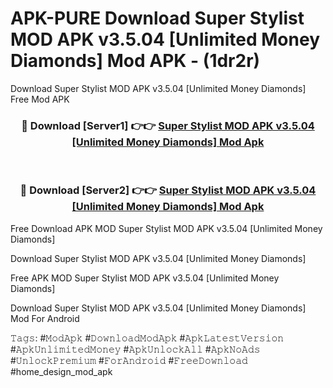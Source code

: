 # APK-PURE Download Super Stylist MOD APK v3.5.04 [Unlimited Money Diamonds] Mod APK - (1dr2r)
Download Super Stylist MOD APK v3.5.04 [Unlimited Money Diamonds] Free Mod APK

<div align="center">
<h3>🔴 Download [Server1] 👉👉 <a href="https://apk-comot.site?title=Super_Stylist_MOD_APK_v3.5.04_[Unlimited_Money_Diamonds]">Super Stylist MOD APK v3.5.04 [Unlimited Money Diamonds] Mod Apk</a></h3><br>

<h3>🔴 Download [Server2] 👉👉 <a href="https://apk-comot.site?title=Super_Stylist_MOD_APK_v3.5.04_[Unlimited_Money_Diamonds]">Super Stylist MOD APK v3.5.04 [Unlimited Money Diamonds] Mod Apk</a></h3>
</div>


Free Download APK MOD Super Stylist MOD APK v3.5.04 [Unlimited Money Diamonds]

Download Super Stylist MOD APK v3.5.04 [Unlimited Money Diamonds] 

Free APK MOD Super Stylist MOD APK v3.5.04 [Unlimited Money Diamonds] 

Download Super Stylist MOD APK v3.5.04 [Unlimited Money Diamonds] Mod For Android

𝚃𝚊𝚐𝚜: #𝙼𝚘𝚍𝙰𝚙𝚔 #𝙳𝚘𝚠𝚗𝚕𝚘𝚊𝚍𝙼𝚘𝚍𝙰𝚙𝚔 #𝙰𝚙𝚔𝙻𝚊𝚝𝚎𝚜𝚝𝚅𝚎𝚛𝚜𝚒𝚘𝚗 #𝙰𝚙𝚔𝚄𝚗𝚕𝚒𝚖𝚒𝚝𝚎𝚍𝙼𝚘𝚗𝚎𝚢 #𝙰𝚙𝚔𝚄𝚗𝚕𝚘𝚌𝚔𝙰𝚕𝚕 #𝙰𝚙𝚔𝙽𝚘𝙰𝚍𝚜 #𝚄𝚗𝚕𝚘𝚌𝚔𝙿𝚛𝚎𝚖𝚒𝚞𝚖 #𝙵𝚘𝚛𝙰𝚗𝚍𝚛𝚘𝚒𝚍 #𝙵𝚛𝚎𝚎𝙳𝚘𝚠𝚗𝚕𝚘𝚊𝚍 #home_design_mod_apk